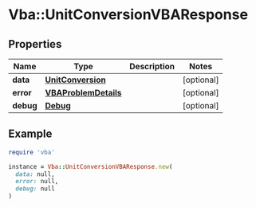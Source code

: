 # Vba::UnitConversionVBAResponse

## Properties

| Name | Type | Description | Notes |
| ---- | ---- | ----------- | ----- |
| **data** | [**UnitConversion**](UnitConversion.md) |  | [optional] |
| **error** | [**VBAProblemDetails**](VBAProblemDetails.md) |  | [optional] |
| **debug** | [**Debug**](Debug.md) |  | [optional] |

## Example

```ruby
require 'vba'

instance = Vba::UnitConversionVBAResponse.new(
  data: null,
  error: null,
  debug: null
)
```

